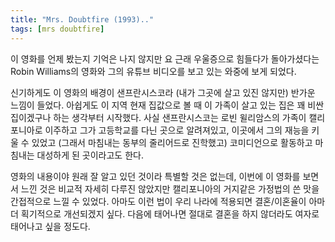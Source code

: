 ```yaml
---
title: "Mrs. Doubtfire (1993).."
tags: [mrs doubtfire]
---
```


이 영화를 언제 봤는지 기억은 나지 않지만 요 근래 우울증으로 힘들다가 돌아가셨다는 Robin Williams의 영화와 그의 유튜브 비디오를 보고 있는 와중에 보게 되었다.

신기하게도 이 영화의 배경이 샌프란시스코라 (내가 그곳에 살고 있진 않지만) 반가운 느낌이 들었다. 아쉽게도 이 지역 현재 집값으로 볼 때 이 가족이 살고 있는 집은 꽤 비싼 집이겠구나 하는 생각부터 시작했다. 사실 샌프란시스코는 로빈 윌리암스의 가족이 캘리포니아로 이주하고 그가 고등학교를 다닌 곳으로 알려져있고, 이곳에서 그의 재능을 키울 수 있었고 (그래서 마침내는 동부의 줄리어드로 진학했고) 코미디언으로 활동하고 마침내는 대성하게 된 곳이라고도 한다. 

영화의 내용이야 원래 잘 알고 있던 것이라 특별할 것은 없는데, 이번에 이 영화를 보면서 느낀 것은 비교적 자세히 다루진 않았지만 캘리포니아의 거지같은 가정법의 쓴 맛을 간접적으로 느낄 수 있었다. 아마도 이런 법이 우리 나라에 적용되면 결혼/이혼율이 아마더 획기적으로 개선되겠지 싶다. 다음에 태어나면 절대로 결혼을 하지 않더라도 여자로 태어나고 싶을 정도다. 